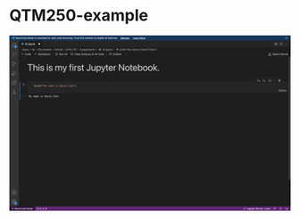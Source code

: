 # QTM250-example
![my image](https://github.com/david-hp-0726/QTM250-example/blob/main/Screen%20Shot%202023-01-11%20at%203.52.17%20PM.png)
